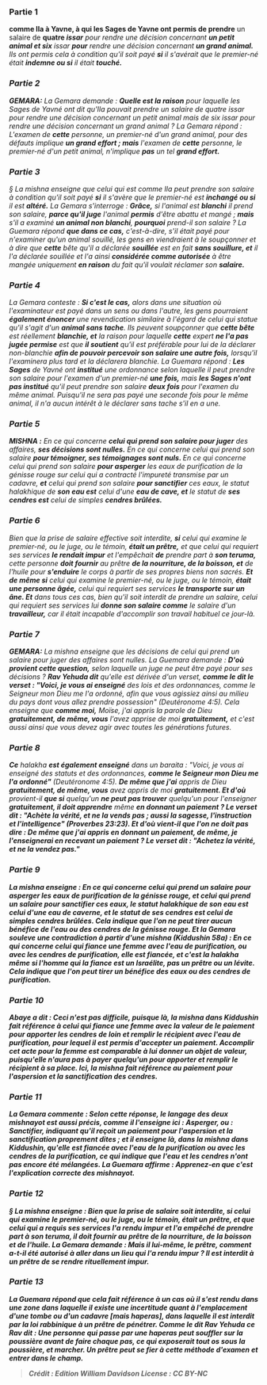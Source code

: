 
### Partie 1
<b>comme Ila à Yavne, à qui les Sages de Yavne ont permis de prendre</b> un salaire de <b>quatre <i>issar</b> pour</b> rendre une décision concernant <b>un petit animal et six</b> <i>issar</b> <b>pour</b> rendre une décision concernant <b>un grand animal. </b> Ils ont permis cela à condition qu'il soit payé <b>si</b> il s'avérait que le premier-né était <b>indemne ou si</b> il était <b>touché.</b>

### Partie 2
<strong>GEMARA:</strong> La Gemara demande : <b>Quelle est la raison</b> pour laquelle les Sages de Yavné ont dit qu'Ila pouvait prendre un salaire de quatre <i>issar</i> pour rendre une décision concernant un petit animal mais de six <i>issar</i> pour rendre une décision concernant un grand animal ? La Gemara répond : L'examen de <b>cette</b> personne, un premier-né d'un grand animal, pour des défauts implique <b>un grand effort ; mais</b> l'examen de <b>cette</b> personne, le premier-né d'un petit animal, n'implique <b>pas</b> un tel <b>grand effort.</b>

### Partie 3
§ La mishna enseigne que celui qui est comme Ila peut prendre son salaire à condition qu'il soit payé <b>si</b> il s'avère que le premier-né est <b>inchangé ou si</b> il est <b>altéré.</b> La Gemara s'interroge : <b>Grâce,</b> si l'animal est <b>blanchi</b> il prend son salaire, <b>parce qu'il juge</b> l'animal <b>permis</b> d'être abattu et mangé ; <b>mais</b> s'il a examiné <b>un animal non blanchi</b>, <b>pourquoi</b> prend-il son salaire ? La Guemara répond <b>que dans ce cas,</b> c'est-à-dire, s'il était payé pour n'examiner qu'un animal souillé, les gens en viendraient à le soupçonner et à dire</b> que <b>cette</b> bête qu'il a déclarée <b>souillée</b> est en fait <b>sans souillure, et</b> il l'a déclarée souillée et l'a ainsi <b>considérée comme autorisée</b> à être mangée uniquement <b>en raison</b> du fait qu'il voulait réclamer son <b>salaire.</b>

### Partie 4
La Gemara conteste : <b>Si c'est le cas,</b> alors dans une situation où l'examinateur est payé dans un sens ou dans l'autre, les gens pourraient <b>également énoncer</b> une revendication similaire à l'égard de celui qui statue qu'il s'agit d'un <b>animal sans tache</b>. Ils peuvent soupçonner que <b>cette bête</b> est réellement <b>blanchie, et</b> la raison pour laquelle <b>cette</b> expert <b>ne l'a pas jugée permise</b> est que <b>il soutient</b> qu'il est préférable pour lui de la déclarer non-blanchie <b>afin de pouvoir percevoir son salaire une autre fois,</b> lorsqu'il l'examinera plus tard et la déclarera blanchie. La Guemara répond : <b>Les Sages</b> de Yavné ont <b>institué</b> une ordonnance selon laquelle il peut prendre son salaire pour l'examen d'un premier-né <b>une fois,</b> mais <b>les Sages n'ont pas institué</b> qu'il peut prendre son salaire <b>deux fois</b> pour l'examen du même animal. Puisqu'il ne sera pas payé une seconde fois pour le même animal, il n'a aucun intérêt à le déclarer sans tache s'il en a une.

### Partie 5
<strong>MISHNA :</strong> En ce qui concerne <b>celui qui prend son salaire pour juger</b> des affaires, <b>ses décisions sont nulles.</b> En ce qui concerne celui qui prend son salaire <b>pour témoigner, ses témoignages sont nuls. </b> En ce qui concerne celui qui prend son salaire <b>pour asperger</b> les eaux de purification de la génisse rouge sur celui qui a contracté l'impureté transmise par un cadavre, <b>et</b> celui qui prend son salaire <b>pour sanctifier</b> ces eaux, le statut halakhique de <b>son eau est</b> celui d'une <b>eau de cave, et</b> le statut de <b>ses cendres est</b> celui de simples <b>cendres brûlées.</b>

### Partie 6
Bien que la prise de salaire effective soit interdite, <b>si</b> celui qui examine le premier-né, ou le juge, ou le témoin, <b>était un prêtre,</b> et que celui qui requiert ses services <b>le rendait impur</b> et l'empêchait <b>de</b> prendre part à <b>son <i>teruma</i>, </b> cette personne <b>doit fournir</b> au prêtre <b>de la nourriture, de la boisson, et</b> de l'huile pour <b>s'enduire</b> le corps à partir de ses propres biens non sacrés. <b>Et de même si</b> celui qui examine le premier-né, ou le juge, ou le témoin, <b>était une personne âgée,</b> celui qui requiert ses services <b>le transporte sur un âne. Et</b> dans tous ces cas, bien qu'il soit interdit de prendre un salaire, celui qui requiert ses services lui <b>donne son salaire comme</b> le salaire d'un <b>travailleur,</b> car il était incapable d'accomplir son travail habituel ce jour-là.

### Partie 7
<strong>GEMARA:</strong> La mishna enseigne que les décisions de celui qui prend un salaire pour juger des affaires sont nulles. La Guemara demande : <b>D'où provient cette question,</b> selon laquelle un juge ne peut être payé pour ses décisions ? <b>Rav Yehuda dit</b> qu'elle est dérivée d'un verset, <b>comme le dit le verset : "Voici, je vous ai enseigné</b> des lois et des ordonnances, comme le Seigneur mon Dieu me l'a ordonné, afin que vous agissiez ainsi au milieu du pays dont vous allez prendre possession" (Deutéronome 4:5). Cela enseigne que <b>comme moi,</b> Moïse, j'ai appris la parole de Dieu <b>gratuitement, de même, vous</b> l'avez apprise de moi <b>gratuitement,</b> et c'est aussi ainsi que vous devez agir avec toutes les générations futures.

### Partie 8
<b>Ce</b> <i>halakha</b> <b>est également enseigné</b> dans un <i>baraita</b> : "Voici, je vous ai enseigné des statuts et des ordonnances, <b>comme le Seigneur mon Dieu me l'a ordonné"</b> (Deutéronome 4:5). <b>De même que j'ai</b> appris de Dieu <b>gratuitement, de même, vous</b> avez appris de moi <b>gratuitement. Et d'où</b> provient-il <b>que si</b> quelqu'un <b>ne peut pas trouver</b> quelqu'un pour l'enseigner <b>gratuitement, il doit apprendre</b> même <b>en donnant <b>un paiement ? Le verset dit : "Achète la vérité,</b> et ne la vends pas ; aussi la sagesse, l'instruction et l'intelligence" (Proverbes 23:23). <b>Et d'où</b> vient-il <b>que</b> l'on ne <b>doit pas dire : De même que j'ai appris en</b> donnant <b>un paiement, de même, je l'enseignerai en</b> recevant <b>un paiement ? Le verset dit : "Achetez la vérité, et ne la vendez pas."</b>

### Partie 9
La mishna enseigne : En ce qui concerne celui qui prend un salaire <b>pour asperger</b> les eaux de purification de la génisse rouge, <b>et</b> celui qui prend un salaire <b>pour sanctifier</b> ces eaux, le statut halakhique de <b>son eau est</b> celui d'une <b>eau de caverne, et</b> le statut de <b>ses cendres est</b> celui de simples <b>cendres brûlées. </b> Cela indique que l'on ne peut tirer aucun bénéfice de l'eau ou des cendres de la génisse rouge. <b>Et</b> la Gemara <b>souleve une contradiction</b> à partir d'une mishna (<i>Kiddushin</i> 58a) : En ce qui concerne <b>celui qui fiance</b> une femme <b>avec l'eau de purification, ou avec les cendres de purification, elle est fiancée, et</b> c'est la <i>halakha</i> <b>même si</b> l'homme qui la fiance est <b>un Israélite,</b> pas un prêtre ou un lévite. Cela indique que l'on peut tirer un bénéfice des eaux ou des cendres de purification.

### Partie 10
<b>Abaye a dit :</b> Ceci n'est <b>pas difficile,</b> puisque <b>là, </b> la mishna dans <i>Kiddushin</i> fait référence à celui qui fiance une femme <b>avec</b> la valeur de <b>le paiement pour apporter</b> les cendres de loin <b>et remplir</b> le récipient avec l'eau de purification, pour lequel il est permis d'accepter un paiement. Accomplir cet acte pour la femme est comparable à lui donner un objet de valeur, puisqu'elle n'aura pas à payer quelqu'un pour apporter et remplir le récipient à sa place. <b>Ici, la mishna fait référence <b>au paiement pour</b> l'aspersion et la sanctification</b> des cendres.

### Partie 11
La Gemara commente : Selon cette réponse, le langage des deux <i>mishnayot</i> est <b>aussi précis, comme il l'enseigne ici : Asperger, ou : Sanctifier,</b> indiquant qu'il reçoit un paiement pour l'aspersion et la sanctification proprement dites ; <b>et il enseigne là,</b> dans la mishna dans <i>Kiddushin</i>, qu'elle est fiancée <b>avec l'eau de la purification ou avec les cendres de la purification,</b> ce qui indique que l'eau et les cendres n'ont pas encore été mélangées. La Guemara affirme : <b>Apprenez-en</b> que c'est l'explication correcte des <i>mishnayot</i>.

### Partie 12
§ La mishna enseigne : Bien que la prise de salaire soit interdite, <b>si</b> celui qui examine le premier-né, ou le juge, ou le témoin, <b>était un prêtre,</b> et que celui qui a requis ses services l'a <b>rendu impur</b> et l'a empêché <b>de</b> prendre part à <b>son <i>teruma</i>,</b> il doit fournir au prêtre de la nourriture, de la boisson et de l'huile. La Gemara demande : Mais <b>il lui-même,</b> le prêtre, <b>comment</b> a-t-il été autorisé à <b>aller</b> dans un lieu qui l'a rendu impur ? Il est interdit à un prêtre de se rendre rituellement impur.

### Partie 13
La Guemara répond que cela fait référence à un cas où il s'est rendu <b>dans une zone dans laquelle il existe une incertitude quant à l'emplacement d'une tombe ou d'un cadavre [<i>mais haperas</i>],</b> dans laquelle il est interdit <b>par la loi rabbinique</b> à un prêtre de pénétrer. <b>Comme le dit Rav Yehuda</b> ce <b>Rav dit : Une personne</b> qui passe par <b>une <i>haperas</i> peut souffler</b> sur la poussière avant de faire chaque pas, ce qui exposerait tout os sous la poussière, <b>et marcher.</b> Un prêtre peut se fier à cette méthode d'examen et entrer dans le champ.

>Crédit : Edition William Davidson
>License : CC BY-NC